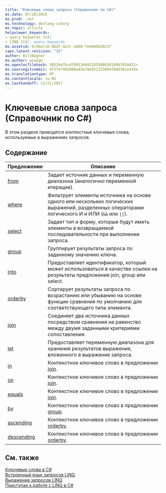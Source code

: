 ```yaml
---
title: "Ключевые слова запроса (Справочник по C#)"
ms.date: 07/20/2015
ms.prod: .net
ms.technology: devlang-csharp
ms.topic: article
helpviewer_keywords:
- query keywords [C#]
- LINQ [C#], query keywords
ms.assetid: 6c9bec16-dbd7-4a7c-a060-fe4600b2021f
caps.latest.revision: "15"
author: BillWagner
ms.author: wiwagn
ms.openlocfilehash: 30526e7bc4f99110d421855866381d9b7934d31c
ms.sourcegitcommit: 4f3fef493080a43e70e951223894768d36ce430a
ms.translationtype: HT
ms.contentlocale: ru-RU
ms.lasthandoff: 11/21/2017
---
```

# <a name="query-keywords-c-reference"></a>Ключевые слова запроса (Справочник по C#)
В этом разделе приводятся контекстные ключевые слова, используемые в выражениях запросов.  
  
## <a name="in-this-section"></a>Содержание  
  
|Предложение|Описание|  
|------------|-----------------|  
|[from](../../../csharp/language-reference/keywords/from-clause.md)|Задает источник данных и переменную диапазона (аналогично переменной итерации).|  
|[where](../../../csharp/language-reference/keywords/where-clause.md)|Фильтрует элементы источника на основе одного или нескольких логических выражений, разделенных операторами логического И и ИЛИ (`&&` или <code>&#124;&#124;</code>).|  
|[select](../../../csharp/language-reference/keywords/select-clause.md)|Задает тип и форму, которые будут иметь элементы в возвращаемой последовательности при выполнении запроса.|  
|[group](../../../csharp/language-reference/keywords/group-clause.md)|Группирует результаты запроса по заданному значению ключа.|  
|[into](../../../csharp/language-reference/keywords/into.md)|Предоставляет идентификатор, который может использоваться в качестве ссылки на результаты предложения join, group или select.|  
|[orderby](../../../csharp/language-reference/keywords/orderby-clause.md)|Сортирует результаты запроса по возрастанию или убыванию на основе функции сравнения по умолчанию для соответствующего типа элемента.|  
|[join](../../../csharp/language-reference/keywords/join-clause.md)|Соединяет два источника данных посредством сравнения на равенство между двумя заданными критериями сопоставления.|  
|[let](../../../csharp/language-reference/keywords/let-clause.md)|Предоставляет переменную диапазона для хранения результатов выражения, вложенного в выражение запроса.|  
|[in](../../../csharp/language-reference/keywords/in.md)|Контекстное ключевое слово в предложении [join](../../../csharp/language-reference/keywords/join-clause.md).|  
|[on](../../../csharp/language-reference/keywords/on.md)|Контекстное ключевое слово в предложении [join](../../../csharp/language-reference/keywords/join-clause.md).|  
|[equals](../../../csharp/language-reference/keywords/equals.md)|Контекстное ключевое слово в предложении [join](../../../csharp/language-reference/keywords/join-clause.md).|  
|[by](../../../csharp/language-reference/keywords/by.md)|Контекстное ключевое слово в предложении [group](../../../csharp/language-reference/keywords/group-clause.md).|  
|[ascending](../../../csharp/language-reference/keywords/ascending.md)|Контекстное ключевое слово в предложении [orderby](../../../csharp/language-reference/keywords/orderby-clause.md).|  
|[descending](../../../csharp/language-reference/keywords/descending.md)|Контекстное ключевое слово в предложении [orderby](../../../csharp/language-reference/keywords/orderby-clause.md).|  
  
## <a name="see-also"></a>См. также  
 [Ключевые слова в C#](../../../csharp/language-reference/keywords/index.md)  
 [Встроенный язык запросов LINQ](../../programming-guide/concepts/linq/index.md)  
 [Выражения запросов LINQ](../../../csharp/programming-guide/linq-query-expressions/index.md)  
 [Приступая к работе с LINQ в C#](../../../csharp/programming-guide/concepts/linq/getting-started-with-linq.md)
